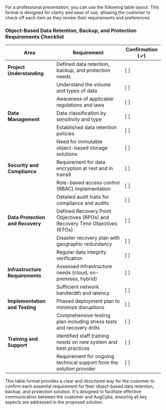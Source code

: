 For a professional presentation, you can use the following table layout. This format is designed for clarity and ease of use, allowing the customer to check off each item as they review their requirements and preferences.

### Object-Based Data Retention, Backup, and Protection Requirements Checklist

| **Area**                   | **Requirement**                                                     | **Confirmation** (✓) |
|----------------------------|---------------------------------------------------------------------|----------------------|
| **Project Understanding**  | Defined data retention, backup, and protection needs                | [ ]                  |
|                            | Understand the volume and types of data                            | [ ]                  |
|                            | Awareness of applicable regulations and laws                        | [ ]                  |
| **Data Management**        | Data classification by sensitivity and type                        | [ ]                  |
|                            | Established data retention policies                                | [ ]                  |
|                            | Need for immutable object-based storage solutions                  | [ ]                  |
| **Security and Compliance**| Requirement for data encryption at rest and in transit              | [ ]                  |
|                            | Role-based access control (RBAC) implementation                    | [ ]                  |
|                            | Detailed audit trails for compliance and audits                    | [ ]                  |
| **Data Protection and Recovery** | Defined Recovery Point Objectives (RPOs) and Recovery Time Objectives (RTOs) | [ ]         |
|                            | Disaster recovery plan with geographic redundancy                  | [ ]                  |
|                            | Regular data integrity verification                                | [ ]                  |
| **Infrastructure Requirements** | Assessed infrastructure needs (cloud, on-premises, hybrid)      | [ ]                  |
|                            | Sufficient network bandwidth and latency                           | [ ]                  |
| **Implementation and Testing** | Phased deployment plan to minimize disruptions                   | [ ]                  |
|                            | Comprehensive testing plan including stress tests and recovery drills | [ ]                |
| **Training and Support**   | Identified staff training needs on new system and best practices   | [ ]                  |
|                            | Requirement for ongoing technical support from the solution provider | [ ]                |

This table format provides a clear and structured way for the customer to confirm each essential requirement for their object-based data retention, backup, and protection solution. It's designed to facilitate effective communication between the customer and AugCyba, ensuring all key aspects are addressed in the proposed solution.
